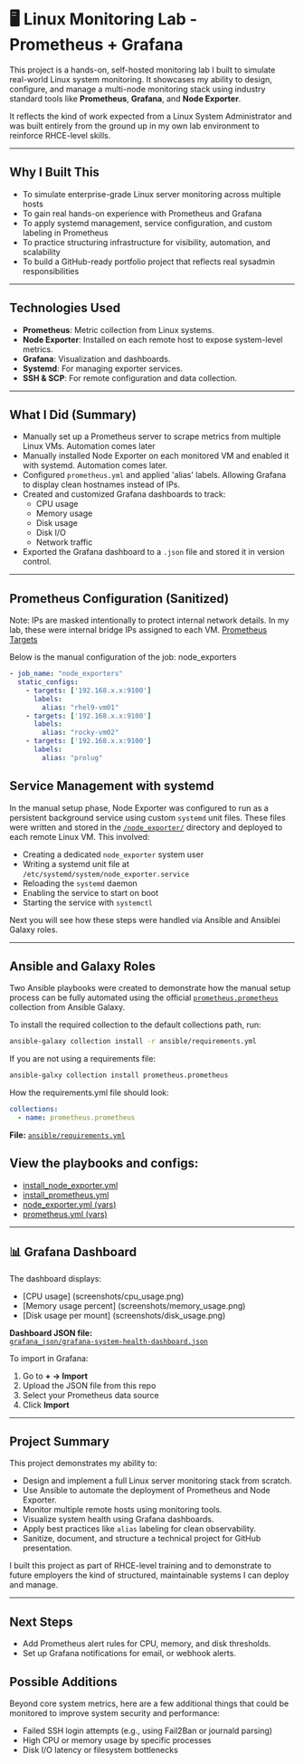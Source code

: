 # 🖥️ Linux Monitoring Lab - Prometheus + Grafana

This project is a hands-on, self-hosted monitoring lab I built to simulate real-world Linux system monitoring. It showcases my ability to design, configure, and manage a multi-node monitoring stack using industry standard tools like **Prometheus**, **Grafana**, and **Node Exporter**.

It reflects the kind of work expected from a Linux System Administrator and was built entirely from the ground up in my own lab environment to reinforce RHCE-level skills.

---

## Why I Built This

- To simulate enterprise-grade Linux server monitoring across multiple hosts
- To gain real hands-on experience with Prometheus and Grafana
- To apply systemd management, service configuration, and custom labeling in Prometheus
- To practice structuring infrastructure for visibility, automation, and scalability
- To build a GitHub-ready portfolio project that reflects real sysadmin responsibilities

---

## Technologies Used

- **Prometheus**: Metric collection from Linux systems.
- **Node Exporter**: Installed on each remote host to expose system-level metrics.
- **Grafana**: Visualization and dashboards.
- **Systemd**: For managing exporter services.
- **SSH & SCP**: For remote configuration and data collection.

---

## What I Did (Summary)

- Manually set up a Prometheus server to scrape metrics from multiple Linux VMs. Automation comes later
- Manually installed Node Exporter on each monitored VM and enabled it with systemd. Automation comes later.
- Configured `prometheus.yml` and applied 'alias' labels. Allowing Grafana to display clean hostnames instead of IPs.
- Created and customized Grafana dashboards to track:
  - CPU usage
  - Memory usage
  - Disk usage
  - Disk I/O
  - Network traffic
- Exported the Grafana dashboard to a `.json` file and stored it in version control.

---

## Prometheus Configuration (Sanitized)
Note: IPs are masked intentionally to protect internal network details. In my lab, these were internal bridge IPs assigned to each VM.
[Prometheus Targets](screenshots/prometheus-targets.png)

Below is the manual configuration of the job: node_exporters
```yaml
- job_name: "node_exporters"
  static_configs:
    - targets: ['192.168.x.x:9100']
      labels:
        alias: "rhel9-vm01"
    - targets: ['192.168.x.x:9100']
      labels:
        alias: "rocky-vm02"
    - targets: ['192.168.x.x:9100']
      labels:
        alias: "prolug"
```

## Service Management with systemd

In the manual setup phase, Node Exporter was configured to run as a persistent background service using custom `systemd` unit files. These files were written and stored in the [`/node_exporter/`](node_exporter/) directory and deployed to each remote Linux VM. This involved:

- Creating a dedicated `node_exporter` system user
- Writing a systemd unit file at `/etc/systemd/system/node_exporter.service`
- Reloading the `systemd` daemon
- Enabling the service to start on boot
- Starting the service with `systemctl`

Next you will see how these steps were handled via Ansible and Ansiblei Galaxy roles. 

---
## Ansible and Galaxy Roles

Two Ansible playbooks were created to demonstrate how the manual setup process can be fully automated using the official [`prometheus.prometheus`](https://galaxy.ansible.com/prometheus/prometheus) collection from Ansible Galaxy.


To install the required collection to the default collections path, run:

```bash
ansible-galaxy collection install -r ansible/requirements.yml
```
If you are not using a requirements file:

```bash
ansible-galxy collection install prometheus.prometheus
```


How the requirements.yml file should look:
```yaml
collections:
  - name: prometheus.prometheus
```
**File:** [`ansible/requirements.yml`](ansible/requirements.yml)


## View the playbooks and configs:

- [install_node_exporter.yml](ansible/playbooks/install_node_exporter.yml)
- [install_prometheus.yml](ansible/playbooks/install_prometheus.yml)
- [node_exporter.yml (vars)](ansible/vars/node_exporter.yml)
- [prometheus.yml (vars)](ansible/vars/prometheus.yml)

---


## 📊 Grafana Dashboard

The dashboard displays:

- [CPU usage] (screenshots/cpu_usage.png)
- [Memory usage percent] (screenshots/memory_usage.png)
- [Disk usage per mount] (screenshots/disk_usage.png)

**Dashboard JSON file:**  
[`grafana_json/grafana-system-health-dashboard.json`](grafana_json/grafana-system-health-dashboard.json)

To import in Grafana:

1. Go to **+ → Import**
2. Upload the JSON file from this repo
3. Select your Prometheus data source
4. Click **Import**

---

## Project Summary

This project demonstrates my ability to:

- Design and implement a full Linux server monitoring stack from scratch.
- Use Ansible to automate the deployment of Prometheus and Node Exporter.
- Monitor multiple remote hosts using monitoring tools.
- Visualize system health using Grafana dashboards.
- Apply best practices like `alias` labeling for clean observability.
- Sanitize, document, and structure a technical project for GitHub presentation.

I built this project as part of RHCE-level training and to demonstrate to future employers the kind of structured, maintainable systems I can deploy and manage.

---
## Next Steps
- Add Prometheus alert rules for CPU, memory, and disk thresholds.
- Set up Grafana notifications for email, or webhook alerts.


## Possible Additions

Beyond core system metrics, here are a few additional things that could be monitored to improve system security and performance:

- Failed SSH login attempts (e.g., using Fail2Ban or journald parsing)
- High CPU or memory usage by specific processes
- Disk I/O latency or filesystem bottlenecks

